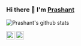 ### Hi there 👋 I'm [Prashant](https://thisisprashant.com)

![Prashant's github stats](https://github-readme-stats.vercel.app/api?username=prashant-singh&show_icons=true&title_color=fff&icon_color=79ff97&text_color=9f9f9f&bg_color=151515)

<a href="https://twitter.com/_prashantsingh_">
  <img align="left" alt="Prashant's Twitter" width="22px" src="https://cdn-icons-png.flaticon.com/512/733/733579.png" />
</a>
<a href="https://www.linkedin.com/in/kshatriyaprashant/">
  <img align="left" alt="Ayush's Linkdein" width="22px" src="https://cdn-icons-png.flaticon.com/512/174/174857.png" />
</a>
